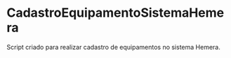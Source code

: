 # CadastroEquipamentoSistemaHemera

Script criado para realizar cadastro de equipamentos no sistema Hemera.
